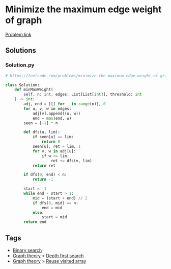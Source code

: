# Minimize the maximum edge weight of graph

[Problem link](https://leetcode.com/problems/minimize-the-maximum-edge-weight-of-graph)

## Solutions


### Solution.py
```py
# https://leetcode.com/problems/minimize-the-maximum-edge-weight-of-graph

class Solution:
    def minMaxWeight(
        self, n: int, edges: List[List[int]], threshold: int
    ) -> int:
        adj, end = [[] for _ in range(n)], 0
        for u, v, w in edges:
            adj[v].append((u, w))
            end = max(end, w)
        seen = [-1] * n

        def dfs(u, lim):
            if seen[u] == lim:
                return 0
            seen[u], ret = lim, 1
            for v, w in adj[u]:
                if w <= lim:
                    ret += dfs(v, lim)
            return ret

        if dfs(0, end) < n:
            return -1

        start = -1
        while end - start > 1:
            mid = (start + end) // 2
            if dfs(0, mid) == n:
                end = mid
            else:
                start = mid
        return end
```
## Tags

* [Binary search](/Collections/binary-search.md#binary-search)
* [Graph theory](/Collections/graph-theory.md#graph-theory) > [Depth first search](/Collections/graph-theory.md#depth-first-search)
* [Graph theory](/Collections/graph-theory.md#graph-theory) > [Reuse visited array](/Collections/graph-theory.md#reuse-visited-array)
